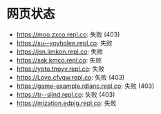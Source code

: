# 网页状态
- https://moo.zxco.repl.co: 失败 (403)
- https://su--yoyholee.repl.co: 失败
- https://jsn.limkon.repl.co: 失败
- https://sak.kmco.repl.co: 失败
- https://ypto.tnpyv.repl.co: 失败
- https://Love.cfvqw.repl.co: 失败 (403)
- https://game-example.rdianc.repl.co: 失败 (403)
- https://tr--slind.repl.co: 失败 (403)
- https://mization.edpjg.repl.co: 失败
